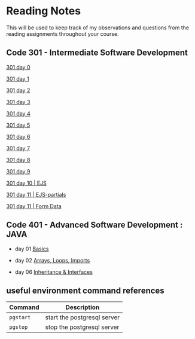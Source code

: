 # Reading Notes

This will be used to keep track of my observations and questions from the reading assignments throughout your course.

## Code 301 - Intermediate Software Development

[301 day 0](301-0.md)

[301 day 1](301-1.md)

[301 day 2](301-2.md)

[301 day 3](301-3.md)

[301 day 4](301-04.md)

[301 day 5](301-05.md)

[301 day 6](301-06.md)

[301 day 7](301-08.md)

[301 day 8](refactoring.md)

[301 day 9](js-callstack.md)

[301 day 10 | EJS](ejs.md)

[301 day 11 | EJS-partials](ejs-partials.md)

[301 day 11 | Form Data](form-data.md)

## Code 401 - Advanced Software Development : JAVA

* day 01 [Basics](Java-basics.md)
* day 02 [Arrays, Loops, Imports](java-arrrs-loops-imports.md)


* day 06 [Inheritance & Interfaces](inheritance-interface.md)
## useful environment command references

| Command | Description |
| --- | --- |
| `pgstart` | start the postgresql server |
| `pgstop` | stop the postgresql server |
